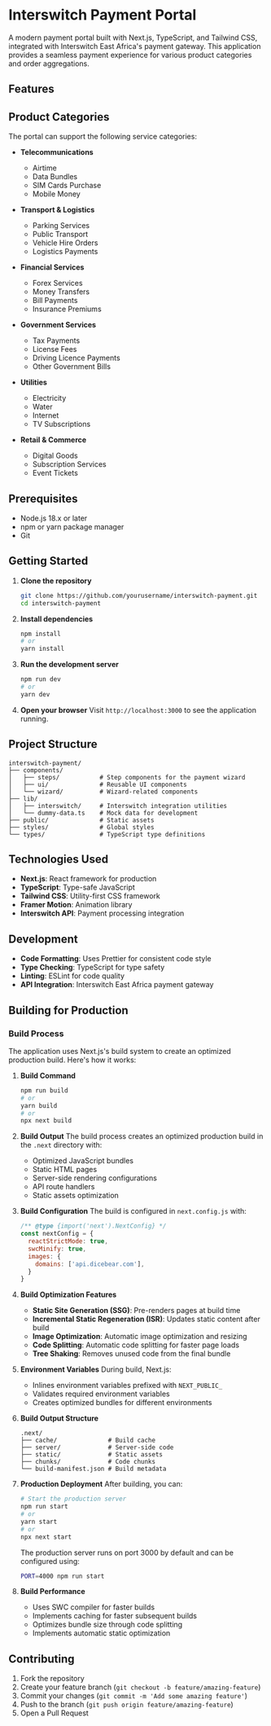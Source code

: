 # Interswitch Payment Portal

A modern payment portal built with Next.js, TypeScript, and Tailwind CSS, integrated with Interswitch East Africa's payment gateway. This application provides a seamless payment experience for various product categories and order aggregations.

## Features
## Product Categories

The  portal can support the following service categories:

- **Telecommunications**
  - Airtime
  - Data Bundles
  - SIM Cards Purchase
  - Mobile Money

- **Transport & Logistics**
  - Parking Services
  - Public Transport
  - Vehicle Hire Orders
  - Logistics Payments

- **Financial Services**
  - Forex Services
  - Money Transfers
  - Bill Payments
  - Insurance Premiums

- **Government Services**
  - Tax Payments
  - License Fees
  - Driving Licence Payments
  - Other Government Bills

- **Utilities**
  - Electricity
  - Water
  - Internet
  - TV Subscriptions

- **Retail & Commerce**
  - Digital Goods
  - Subscription Services
  - Event Tickets

## Prerequisites

- Node.js 18.x or later
- npm or yarn package manager
- Git

## Getting Started

1. **Clone the repository**
   ```bash
   git clone https://github.com/yourusername/interswitch-payment.git
   cd interswitch-payment
   ```

2. **Install dependencies**
   ```bash
   npm install
   # or
   yarn install
   ```

3. **Run the development server**
   ```bash
   npm run dev
   # or
   yarn dev
   ```

4. **Open your browser**
   Visit `http://localhost:3000` to see the application running.

## Project Structure

```
interswitch-payment/
├── components/
│   ├── steps/           # Step components for the payment wizard
│   ├── ui/              # Reusable UI components
│   └── wizard/          # Wizard-related components
├── lib/
│   ├── interswitch/     # Interswitch integration utilities
│   └── dummy-data.ts    # Mock data for development
├── public/              # Static assets
├── styles/              # Global styles
└── types/               # TypeScript type definitions
```

## Technologies Used

- **Next.js**: React framework for production
- **TypeScript**: Type-safe JavaScript
- **Tailwind CSS**: Utility-first CSS framework
- **Framer Motion**: Animation library
- **Interswitch API**: Payment processing integration

## Development

- **Code Formatting**: Uses Prettier for consistent code style
- **Type Checking**: TypeScript for type safety
- **Linting**: ESLint for code quality
- **API Integration**: Interswitch East Africa payment gateway

## Building for Production

### Build Process

The application uses Next.js's build system to create an optimized production build. Here's how it works:

1. **Build Command**
   ```bash
   npm run build
   # or
   yarn build
   # or
   npx next build
   ```

2. **Build Output**
   The build process creates an optimized production build in the `.next` directory with:
   - Optimized JavaScript bundles
   - Static HTML pages
   - Server-side rendering configurations
   - API route handlers
   - Static assets optimization

3. **Build Configuration**
   The build is configured in `next.config.js` with:
   ```javascript
   /** @type {import('next').NextConfig} */
   const nextConfig = {
     reactStrictMode: true,
     swcMinify: true,
     images: {
       domains: ['api.dicebear.com'],
     }
   }
   ```

4. **Build Optimization Features**
   - **Static Site Generation (SSG)**: Pre-renders pages at build time
   - **Incremental Static Regeneration (ISR)**: Updates static content after build
   - **Image Optimization**: Automatic image optimization and resizing
   - **Code Splitting**: Automatic code splitting for faster page loads
   - **Tree Shaking**: Removes unused code from the final bundle

5. **Environment Variables**
   During build, Next.js:
   - Inlines environment variables prefixed with `NEXT_PUBLIC_`
   - Validates required environment variables
   - Creates optimized bundles for different environments

6. **Build Output Structure**
   ```
   .next/
   ├── cache/              # Build cache
   ├── server/             # Server-side code
   ├── static/             # Static assets
   ├── chunks/             # Code chunks
   └── build-manifest.json # Build metadata
   ```

7. **Production Deployment**
   After building, you can:
   ```bash
   # Start the production server
   npm run start
   # or
   yarn start
   # or
   npx next start
   ```

   The production server runs on port 3000 by default and can be configured using:
   ```bash
   PORT=4000 npm run start
   ```

8. **Build Performance**
   - Uses SWC compiler for faster builds
   - Implements caching for faster subsequent builds
   - Optimizes bundle size through code splitting
   - Implements automatic static optimization

## Contributing

1. Fork the repository
2. Create your feature branch (`git checkout -b feature/amazing-feature`)
3. Commit your changes (`git commit -m 'Add some amazing feature'`)
4. Push to the branch (`git push origin feature/amazing-feature`)
5. Open a Pull Request
